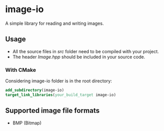 # image-io

A simple library for reading and writing images.

## Usage
* All the source files in _src_ folder need to be compiled with your project.
* The header _Image.hpp_ should be included in your source code.

### With CMake
Considering image-io folder is in the root directory:
```cmake
add_subdirectory(image-io)
target_link_libraries(your_build_target image-io)
```

## Supported image file formats
* BMP (Bitmap)